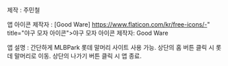 제작 : 주민철

앱 아이콘 제작자 : [Good Ware]
https://www.flaticon.com/kr/free-icons/-" title="야구 모자 아이콘">야구 모자 아이콘 제작자: Good Ware

앱 설명 : 간단하게 MLBPark 롯데 말머리 사이트 사용 가능. 
상단의 홈 버튼 클릭 시 롯데 말머리로 이동.
상단의 나가기 버튼 클릭 시 앱 종료.
